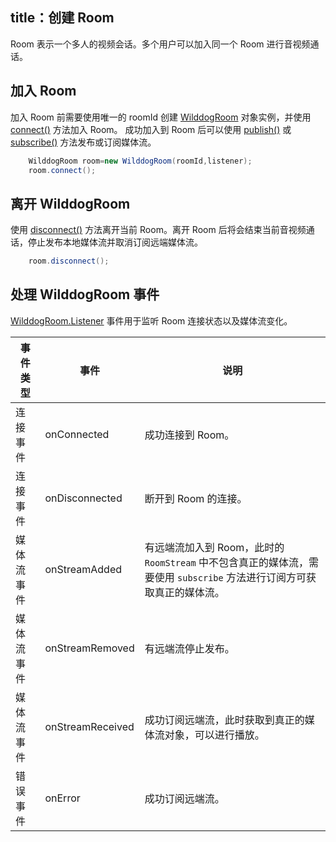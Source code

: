 title：创建 Room
---
Room 表示一个多人的视频会话。多个用户可以加入同一个 Room 进行音视频通话。

## 加入 Room
加入 Room 前需要使用唯一的 roomId 创建 [WilddogRoom](/conference/Android/api/wilddog-room.html) 对象实例，并使用 [connect()](/conference/Android/api/wilddog-room.html#connect) 方法加入 Room。
成功加入到 Room 后可以使用 [publish()](/conference/Android/api/wilddog-room.html#publish-localStream) 或 [subscribe()](/conference/Android/api/wilddog-room.html#subscribe-roomStream) 方法发布或订阅媒体流。

```java
	WilddogRoom room=new WilddogRoom(roomId,listener);
	room.connect();
```
## 离开 WilddogRoom

使用 [disconnect()](/conference/Android/api/wilddog-room.html#disconnect) 方法离开当前 Room。离开 Room 后将会结束当前音视频通话，停止发布本地媒体流并取消订阅远端媒体流。

```java
	room.disconnect();
```

## 处理 WilddogRoom 事件

[WilddogRoom.Listener](/conference/Android/api/wilddog-room-listener.html) 事件用于监听 Room 连接状态以及媒体流变化。



|事件类型|事件|说明|
|------------------|---------------------|------------------|
|连接事件|onConnected|成功连接到 Room。|
|连接事件|onDisconnected|断开到 Room 的连接。|
|媒体流事件|onStreamAdded|有远端流加入到 Room，此时的 `RoomStream` 中不包含真正的媒体流，需要使用 `subscribe` 方法进行订阅方可获取真正的媒体流。|
|媒体流事件|onStreamRemoved|有远端流停止发布。|
|媒体流事件|onStreamReceived|成功订阅远端流，此时获取到真正的媒体流对象，可以进行播放。|
|错误事件|onError|成功订阅远端流。|


